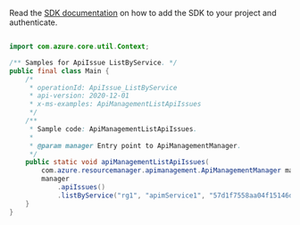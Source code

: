 Read the [SDK documentation](https://github.com/Azure/azure-sdk-for-java/blob/azure-resourcemanager-apimanagement_1.0.0-beta.2/sdk/apimanagement/azure-resourcemanager-apimanagement/README.md) on how to add the SDK to your project and authenticate.

```java

import com.azure.core.util.Context;

/** Samples for ApiIssue ListByService. */
public final class Main {
    /*
     * operationId: ApiIssue_ListByService
     * api-version: 2020-12-01
     * x-ms-examples: ApiManagementListApiIssues
     */
    /**
     * Sample code: ApiManagementListApiIssues.
     *
     * @param manager Entry point to ApiManagementManager.
     */
    public static void apiManagementListApiIssues(
        com.azure.resourcemanager.apimanagement.ApiManagementManager manager) {
        manager
            .apiIssues()
            .listByService("rg1", "apimService1", "57d1f7558aa04f15146d9d8a", null, null, null, null, Context.NONE);
    }
}
```
